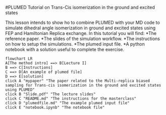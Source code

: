 #PLUMED Tutorial on Trans-Cis isomerization in the ground and excited states

This lesson intends to show ho to combine PLUMED with your MD code to simulate dihedral angle isomerization in ground and excited states using FEP and Hamiltonian Replica exchange.
In this tutorial you will find:
*The reference paper.
*The slides of the simulation workflow.
*The instructions on how to setup the simulations.
*The plumed input file.
*A python notebook with a solution useful to complete the exercise.

```mermaid
flowchart LR
A[The method intro] ==> B[Lecture I]
B ==> C[Instructions]
C ==> D[An example of plumed file]
D ==> E[solution]
click A "mypaper" "The paper related to the Multi-replica biased sampling for Trans-cis isomerization in the ground and excited states using PLUMED"
click B "Slide.pdf" "The lecture slides"
click C "README.md" "The instructions for the masterclass"
click D "plumedfile.md" "The example plumed input file"
click E "notebook.ipynb" "The notebook file"
```